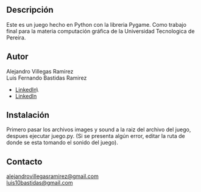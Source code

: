 ## Descripción 
Este es un juego hecho en Python con la libreria Pygame. Como trabajo final para la materia computación gráfica de la Universidad Tecnologica de Pereira.

## Autor
Alejandro Villegas Ramirez\
Luis Fernando Bastidas Ramirez

- [LinkedIn](https:/www.linkedin.com/in/alejandrovillegasramirez/)\
- [LinkedIn](www.linkedin.com/in/alejandrovillegasramirez)

## Instalación 
Primero pasar los archivos images y sound a la raiz del archivo del juego, despues ejecutar juego.py. (Si se presenta algún error, editar la ruta de donde se esta tomando el sonido del juego).

## Contacto
alejandrovillegasramirez@gmail.com\
luis10bastidas@gmail.com


